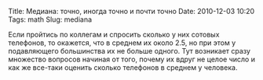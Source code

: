 Title: Медиана: точно, иногда точно и почти точно
Date: 2010-12-03 10:20
Tags: math
Slug: mediana

Если пройтись по коллегам и спросить сколько у них сотовых телефонов, то окажется, что в среднем их около 2.5, но при этом у подавляющего большинства их не больше одного. Тут возникает сразу множество вопросов начиная от того, почему их вдруг не целое число и как же все-таки оценить сколько телефонов в среднем у человека.

